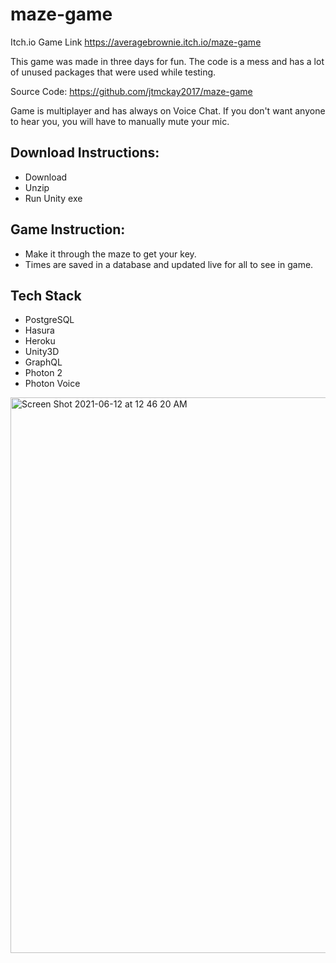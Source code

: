 # maze-game



Itch.io Game Link
https://averagebrownie.itch.io/maze-game

This game was made in three days for fun. The code is a mess and has a lot of unused packages that were used while testing.

Source Code: https://github.com/jtmckay2017/maze-game

Game is multiplayer and has always on Voice Chat. If you don't want anyone to hear you, you will have to manually mute your mic.



## Download Instructions:
- Download
- Unzip
- Run Unity exe

## Game Instruction:
- Make it through the maze to get your key.
- Times are saved in a database and updated live for all to see in game.

## Tech Stack
- PostgreSQL
- Hasura
- Heroku
- Unity3D
- GraphQL
- Photon 2
- Photon Voice

<img width="889" alt="Screen Shot 2021-06-12 at 12 46 20 AM" src="https://user-images.githubusercontent.com/26420744/121765337-2a0bc480-cb18-11eb-9300-6a74f687f56c.png">
